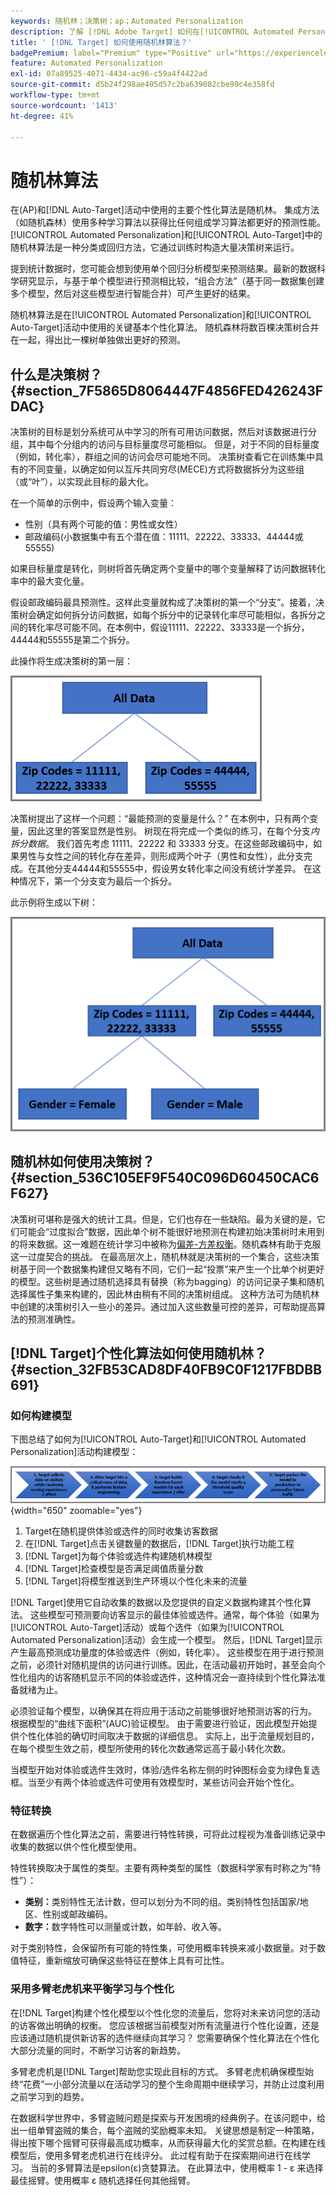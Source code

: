 ```yaml
---
keywords: 随机林；决策树；ap；Automated Personalization
description: 了解 [!DNL Adobe Target] 如何在[!UICONTROL Automated Personalization] (AP)和[!UICONTROL Auto-Target]活动中使用随机林算法。
title: ' [!DNL Target] 如何使用随机林算法？'
badgePremium: label="Premium" type="Positive" url="https://experienceleague.adobe.com/docs/target/using/introduction/intro.html?lang=en#premium newtab=true" tooltip="查看Target Premium中包含的内容。"
feature: Automated Personalization
exl-id: 07a89525-4071-4434-ac96-c59a4f4422ad
source-git-commit: d5b24f298ae405d57c2ba639082cbe99c4e358fd
workflow-type: tm+mt
source-wordcount: '1413'
ht-degree: 41%

---
```


# 随机林算法

在(AP)和[!DNL Auto-Target]活动中使用的主要个性化算法是随机林。 集成方法（如随机森林）使用多种学习算法以获得比任何组成学习算法都更好的预测性能。 [!UICONTROL Automated Personalization]和[!UICONTROL Auto-Target]中的随机林算法是一种分类或回归方法，它通过训练时构造大量决策树来运行。

提到统计数据时，您可能会想到使用单个回归分析模型来预测结果。最新的数据科学研究显示，与基于单个模型进行预测相比较，“组合方法”（基于同一数据集创建多个模型，然后对这些模型进行智能合并）可产生更好的结果。

随机林算法是在[!UICONTROL Automated Personalization]和[!UICONTROL Auto-Target]活动中使用的关键基本个性化算法。 随机森林将数百棵决策树合并在一起，得出比一棵树单独做出更好的预测。

## 什么是决策树？ {#section_7F5865D8064447F4856FED426243FDAC}

决策树的目标是划分系统可从中学习的所有可用访问数据，然后对该数据进行分组，其中每个分组内的访问与目标量度尽可能相似。 但是，对于不同的目标量度（例如，转化率），群组之间的访问会尽可能地不同。 决策树查看它在训练集中具有的不同变量，以确定如何以互斥共同穷尽(MECE)方式将数据拆分为这些组（或“叶”），以实现此目标的最大化。

在一个简单的示例中，假设两个输入变量：

* 性别（具有两个可能的值：男性或女性）
* 邮政编码(小数据集中有五个潜在值：11111、22222、33333、44444或55555)

如果目标量度是转化，则树将首先确定两个变量中的哪个变量解释了访问数据转化率中的最大变化量。

假设邮政编码最具预测性。这样此变量就构成了决策树的第一个“分支”。接着，决策树会确定如何拆分访问数据，如每个拆分中的记录转化率尽可能相似，各拆分之间的转化率尽可能不同。在本例中，假设11111、22222、33333是一个拆分，44444和55555是第二个拆分。

此操作将生成决策树的第一层：

![decsion_tree_1图像](assets/decsion_tree_1.png)

决策树提出了这样一个问题：“最能预测的变量是什么？” 在本例中，只有两个变量，因此这里的答案显然是性别。 树现在将完成一个类似的练习，在每个分支&#x200B;*内拆分数据*。 我们首先考虑 11111、22222 和 33333 分支。在这些邮政编码中，如果男性与女性之间的转化存在差异，则形成两个叶子（男性和女性），此分支完成。在其他分支44444和55555中，假设男女转化率之间没有统计学差异。 在这种情况下，第一个分支变为最后一个拆分。

此示例将生成以下树：

![decsion_tree_2图像](assets/decsion_tree_2.png)

## 随机林如何使用决策树？ {#section_536C105EF9F540C096D60450CAC6F627}

决策树可堪称是强大的统计工具。但是，它们也存在一些缺陷。最为关键的是，它们可能会“过度拟合”数据，因此单个树不能很好地预测在构建初始决策树时未用到的将来数据。这一难题在统计学习中被称为[偏差-方差权衡](https://en.wikipedia.org/wiki/Bias%E2%80%93variance_tradeoff)。随机森林有助于克服这一过度契合的挑战。 在最高层次上，随机林就是决策树的一个集合，这些决策树基于同一个数据集构建但又略有不同，它们一起“投票”来产生一个比单个树更好的模型。这些树是通过随机选择具有替换（称为bagging）的访问记录子集和随机选择属性子集来构建的，因此林由稍有不同的决策树组成。 这种方法可为随机林中创建的决策树引入一些小的差异。通过加入这些数量可控的差异，可帮助提高算法的预测准确性。

## [!DNL Target]个性化算法如何使用随机林？ {#section_32FB53CAD8DF40FB9C0F1217FBDBB691}

### 如何构建模型

下图总结了如何为[!UICONTROL Auto-Target]和[!UICONTROL Automated Personalization]活动构建模型：

![random_forest_flow图像](assets/random_forest_flow.png){width="650" zoomable="yes"}

1. Target在随机提供体验或选件的同时收集访客数据
1. 在[!DNL Target]点击关键数量的数据后，[!DNL Target]执行功能工程
1. [!DNL Target]为每个体验或选件构建随机林模型
1. [!DNL Target]检查模型是否满足阈值质量分数
1. [!DNL Target]将模型推送到生产环境以个性化未来的流量

[!DNL Target]使用它自动收集的数据以及您提供的自定义数据构建其个性化算法。 这些模型可预测要向访客显示的最佳体验或选件。通常，每个体验（如果为[!UICONTROL Auto-Target]活动）或每个选件（如果为[!UICONTROL Automated Personalization]活动）会生成一个模型。 然后，[!DNL Target]显示产生最高预测成功量度的体验或选件（例如，转化率）。 这些模型在用于进行预测之前，必须针对随机提供的访问进行训练。因此，在活动最初开始时，甚至会向个性化组内的访客随机显示不同的体验或选件，这种情况会一直持续到个性化算法准备就绪为止。

必须验证每个模型，以确保其在将应用于活动之前能够很好地预测访客的行为。 根据模型的“曲线下面积”(AUC)验证模型。 由于需要进行验证，因此模型开始提供个性化体验的确切时间取决于数据的详细信息。 实际上，出于流量规划目的，在每个模型生效之前，模型所使用的转化次数通常远高于最小转化次数。

当模型开始对体验或选件生效时，体验/选件名称左侧的时钟图标会变为绿色复选框。当至少有两个体验或选件可使用有效模型时，某些访问会开始个性化。

### 特征转换

在数据遍历个性化算法之前，需要进行特性转换，可将此过程视为准备训练记录中收集的数据以供个性化模型使用。

特性转换取决于属性的类型。主要有两种类型的属性（数据科学家有时称之为“特性”）：

* **类别：**&#x200B;类别特性无法计数，但可以划分为不同的组。类别特性包括国家/地区、性别或邮政编码。
* **数字：**&#x200B;数字特性可以测量或计数，如年龄、收入等。

对于类别特性，会保留所有可能的特性集，可使用概率转换来减小数据量。对于数值特征，重新缩放可确保这些特征在整体上具有可比性。

### 采用多臂老虎机来平衡学习与个性化

在[!DNL Target]构建个性化模型以个性化您的流量后，您将对未来访问您的活动的访客做出明确的权衡。 您应该根据当前模型对所有流量进行个性化设置，还是应该通过随机提供新访客的选件继续向其学习？ 您需要确保个性化算法在个性化大部分流量的同时，不断学习访客的新趋势。

多臂老虎机是[!DNL Target]帮助您实现此目标的方式。 多臂老虎机确保模型始终“花费”一小部分流量以在活动学习的整个生命周期中继续学习，并防止过度利用之前学习到的趋势。

在数据科学世界中，多臂盗贼问题是探索与开发困境的经典例子。在该问题中，给出一组单臂盗贼的集合，每个盗贼的奖励概率未知。 关键思想是制定一种策略，得出按下哪个摇臂可获得最高成功概率，从而获得最大化的奖赏总额。在构建在线模型后，使用多臂老虎机进行在线评分。 此过程有助于在探索期间进行在线学习。 当前的多臂算法是epsilon(ε)贪婪算法。 在此算法中，使用概率 1 - ε 来选择最佳摇臂。使用概率 ε 随机选择任何其他摇臂。

